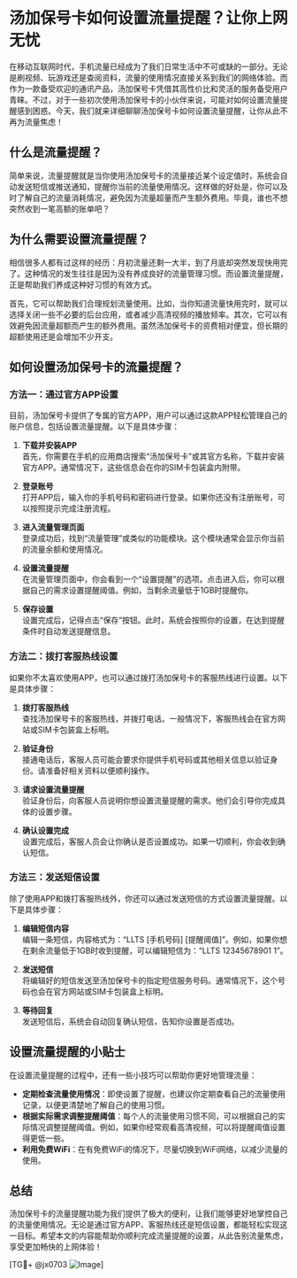 # 汤加保号卡如何设置流量提醒？让你上网无忧

在移动互联网时代，手机流量已经成为了我们日常生活中不可或缺的一部分。无论是刷视频、玩游戏还是查阅资料，流量的使用情况直接关系到我们的网络体验。而作为一款备受欢迎的通讯产品，汤加保号卡凭借其高性价比和灵活的服务备受用户青睐。不过，对于一些初次使用汤加保号卡的小伙伴来说，可能对如何设置流量提醒感到困惑。今天，我们就来详细聊聊汤加保号卡如何设置流量提醒，让你从此不再为流量焦虑！

## 什么是流量提醒？

简单来说，流量提醒就是当你使用汤加保号卡的流量接近某个设定值时，系统会自动发送短信或推送通知，提醒你当前的流量使用情况。这样做的好处是，你可以及时了解自己的流量消耗情况，避免因为流量超量而产生额外费用。毕竟，谁也不想突然收到一笔高额的账单吧？

## 为什么需要设置流量提醒？

相信很多人都有过这样的经历：月初流量还剩一大半，到了月底却突然发现快用完了。这种情况的发生往往是因为没有养成良好的流量管理习惯。而设置流量提醒，正是帮助我们养成这种好习惯的有效方式。

首先，它可以帮助我们合理规划流量使用。比如，当你知道流量快用完时，就可以选择关闭一些不必要的后台应用，或者减少高清视频的播放频率。其次，它可以有效避免因流量超额而产生的额外费用。虽然汤加保号卡的资费相对便宜，但长期的超额使用还是会增加不少开支。

## 如何设置汤加保号卡的流量提醒？

### 方法一：通过官方APP设置

目前，汤加保号卡提供了专属的官方APP，用户可以通过这款APP轻松管理自己的账户信息，包括设置流量提醒。以下是具体步骤：

1. **下载并安装APP**  
   首先，你需要在手机的应用商店搜索“汤加保号卡”或其官方名称，下载并安装官方APP。通常情况下，这些信息会在你的SIM卡包装盒内附带。

2. **登录账号**  
   打开APP后，输入你的手机号码和密码进行登录。如果你还没有注册账号，可以按照提示完成注册流程。

3. **进入流量管理页面**  
   登录成功后，找到“流量管理”或类似的功能模块。这个模块通常会显示你当前的流量余额和使用情况。

4. **设置流量提醒**  
   在流量管理页面中，你会看到一个“设置提醒”的选项。点击进入后，你可以根据自己的需求设置提醒阈值。例如，当剩余流量低于1GB时提醒你。

5. **保存设置**  
   设置完成后，记得点击“保存”按钮。此时，系统会按照你的设置，在达到提醒条件时自动发送提醒信息。

### 方法二：拨打客服热线设置

如果你不太喜欢使用APP，也可以通过拨打汤加保号卡的客服热线进行设置。以下是具体步骤：

1. **拨打客服热线**  
   查找汤加保号卡的客服热线，并拨打电话。一般情况下，客服热线会在官方网站或SIM卡包装盒上标明。

2. **验证身份**  
   接通电话后，客服人员可能会要求你提供手机号码或其他相关信息以验证身份。请准备好相关资料以便顺利操作。

3. **请求设置流量提醒**  
   验证身份后，向客服人员说明你想设置流量提醒的需求。他们会引导你完成具体的设置步骤。

4. **确认设置完成**  
   设置完成后，客服人员会让你确认是否设置成功。如果一切顺利，你会收到确认短信。

### 方法三：发送短信设置

除了使用APP和拨打客服热线外，你还可以通过发送短信的方式设置流量提醒。以下是具体步骤：

1. **编辑短信内容**  
   编辑一条短信，内容格式为：“LLTS [手机号码] [提醒阈值]”。例如，如果你想在剩余流量低于1GB时收到提醒，可以编辑短信为：“LLTS 12345678901 1”。

2. **发送短信**  
   将编辑好的短信发送至汤加保号卡的指定短信服务号码。通常情况下，这个号码也会在官方网站或SIM卡包装盒上标明。

3. **等待回复**  
   发送短信后，系统会自动回复确认短信，告知你设置是否成功。

## 设置流量提醒的小贴士

在设置流量提醒的过程中，还有一些小技巧可以帮助你更好地管理流量：

- **定期检查流量使用情况**：即使设置了提醒，也建议你定期查看自己的流量使用记录，以便更清楚地了解自己的使用习惯。
- **根据实际需求调整提醒阈值**：每个人的流量使用习惯不同，可以根据自己的实际情况调整提醒阈值。例如，如果你经常观看高清视频，可以将提醒阈值设置得更低一些。
- **利用免费WiFi**：在有免费WiFi的情况下，尽量切换到WiFi网络，以减少流量的使用。

## 总结

汤加保号卡的流量提醒功能为我们提供了极大的便利，让我们能够更好地掌控自己的流量使用情况。无论是通过官方APP、客服热线还是短信设置，都能轻松实现这一目标。希望本文的内容能帮助你顺利完成流量提醒的设置，从此告别流量焦虑，享受更加畅快的上网体验！

[TG💪+ @jx0703 ![Image](https://github.com/user-attachments/assets/dbca1d08-cadb-493c-b0ec-ad6f7a83f270)]